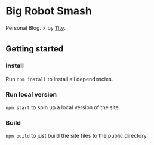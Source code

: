 # Big Robot Smash

Personal Blog. ⚡ by [11ty](https://www.11ty.dev/).

## Getting started

### Install

Run `npm install` to install all dependencies.

### Run local version

`npm start` to spin up a local version of the site.

### Build

`npm build` to just build the site files to the public directory.